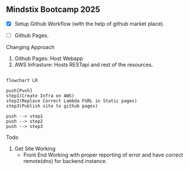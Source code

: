## Mindstix Bootcamp 2025

- [x] Setup Github Workflow (with the help of github market place).
- [ ] Github Pages.


Changing Approach
1. Github Pages: Host Webapp
2. AWS Infrasture: Hosts RESTapi and rest of the resources.

```mermaid

flowchart LR

push[Push]
step1(Create Infra on AWS)
step2(Replace Correct Lambda FURL in Static pages)
step3(Publish site to github pages)

push --> step1
push --> step2
push --> step3

```


Todo
1. Get Site Working
    - Front End Working with proper reporting of error and have correct remote(dns) for backend instance.




